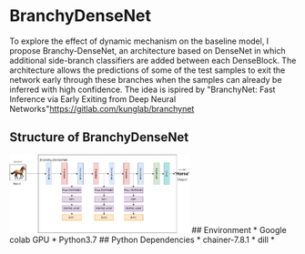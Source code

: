 # BranchyDenseNet
To explore the effect of dynamic mechanism on the baseline model, I propose Branchy-DenseNet, an architecture based on DenseNet in which additional side-branch classifiers are added between each DenseBlock. The architecture allows the predictions of some of the test samples to exit the network early through these branches when the samples can already be inferred with high confidence. The idea is ispired by "BranchyNet: Fast Inference via Early Exiting from Deep Neural Networks"https://gitlab.com/kunglab/branchynet
## Structure of BranchyDenseNet
<img width="316" alt="image" src="https://github.com/slenours/EnaDyNN/blob/main/BranchyDenseNet/img/BranchyDenseNet.png">
## Environment
* Google colab GPU
* Python3.7
## Python Dependencies
* chainer-7.8.1
* dill
* 
